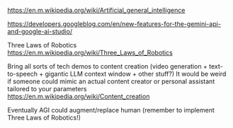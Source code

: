 https://en.m.wikipedia.org/wiki/Artificial_general_intelligence

https://developers.googleblog.com/en/new-features-for-the-gemini-api-and-google-ai-studio/

Three Laws of Robotics
https://en.m.wikipedia.org/wiki/Three_Laws_of_Robotics

Bring all sorts of tech demos to
content creation (video generation + text-to-speech + gigantic LLM context window + other stuff?)
It would be weird if someone could mimic an actual content creator or personal assistant tailored to your parameters
https://en.m.wikipedia.org/wiki/Content_creation

Eventually AGI could augment/replace human (remember to implement Three Laws of Robotics!)
